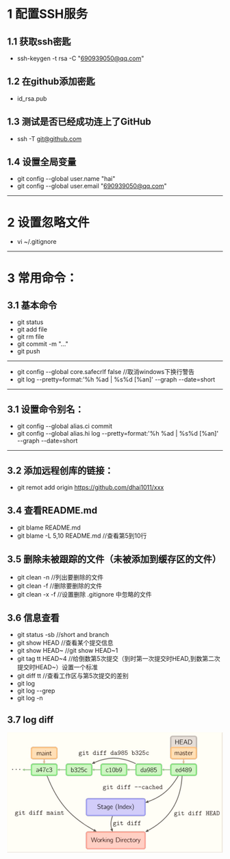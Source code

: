 # 1 配置SSH服务
## 1.1 获取ssh密匙  
- ssh-keygen -t rsa -C "690939050@qq.com"  

## 1.2 在github添加密匙  
- id_rsa.pub

## 1.3 测试是否已经成功连上了GitHub  
- ssh -T  git@github.com

## 1.4 设置全局变量  
- git config --global user.name "hai"
- git config --global user.email "690939050@qq.com"
---
# 2 设置忽略文件
- vi ~/.gitignore  
---
# 3 常用命令：
## 3.1 基本命令
- git status
- git add  file
- git rm  file
- git commit -m "..."
- git push

---
- git config --global core.safecrlf false  //取消windows下换行警告
- git log --pretty=format:'%h %ad | %s%d [%an]' --graph --date=short
---
## 3.1 设置命令别名：
- git config --global alias.ci  commit
- git config --global alias.hi log --pretty=format:'%h %ad | %s%d [%an]' --graph --date=short
---

## 3.2 添加远程创库的链接：
- git remot add origin https://github.com/dhai1011/xxx

## 3.4 查看README.md
- git blame README.md
- git blame -L 5,10 README.md   //查看第5到10行

## 3.5 删除未被跟踪的文件（未被添加到缓存区的文件）
- git clean -n    //列出要删除的文件  
- git clean -f    //删除要删除的文件  
- git clean -x -f    //设置删除 .gitignore 中忽略的文件

## 3.6 信息查看
- git status -sb  //short and branch  
- git show HEAD  //查看某个提交信息  
- git show HEAD~  //git show HEAD~1  
- git tag tt HEAD\~4   //给倒数第5次提交（到时第一次提交时HEAD,到数第二次提交时HEAD\~）设置一个标准  
- git diff tt  //查看工作区与第5次提交的差别  
- git log <file name>  
- git log --grep <msg>
- git log -n  

## 3.7 log diff  
![diff](https://github.com/dhai1011/note/blob/master/git%20diff.png)  
